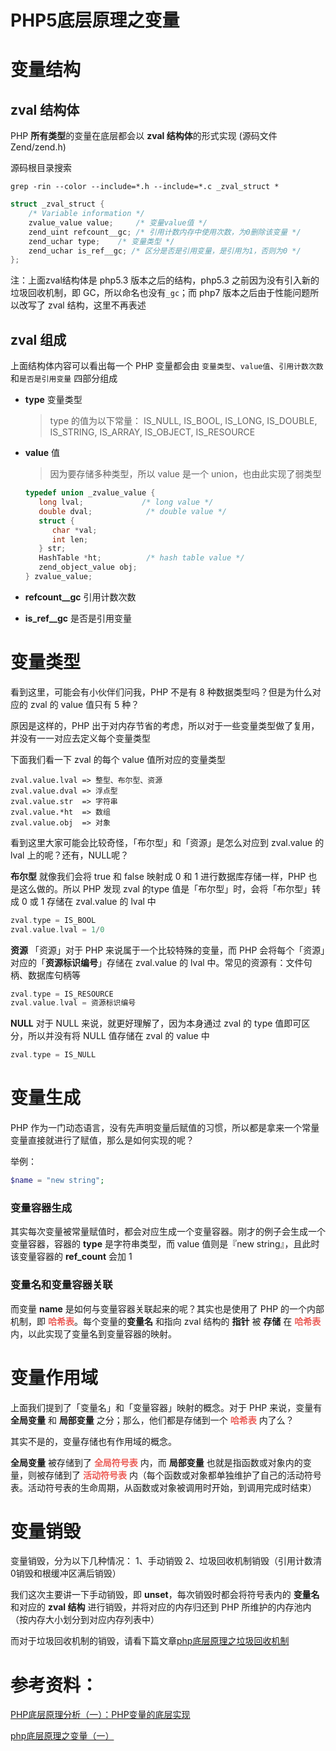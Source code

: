 

# PHP5底层原理之变量

# 变量结构

## zval 结构体

PHP **所有类型**的变量在底层都会以 **zval 结构体**的形式实现 (源码文件Zend/zend.h)

源码根目录搜索

`grep -rin --color --include=*.h --include=*.c _zval_struct *`

```c
struct _zval_struct {
	/* Variable information */
	zvalue_value value;		/* 变量value值 */
	zend_uint refcount__gc; /* 引用计数内存中使用次数，为0删除该变量 */
	zend_uchar type;	/* 变量类型 */
	zend_uchar is_ref__gc; /* 区分是否是引用变量，是引用为1，否则为0 */
};
```

注：上面zval结构体是 php5.3 版本之后的结构，php5.3 之前因为没有引入新的垃圾回收机制，即 GC，所以命名也没有`_gc`；而 php7 版本之后由于性能问题所以改写了 zval 结构，这里不再表述

## zval 组成

上面结构体内容可以看出每一个 PHP 变量都会由 `变量类型`、`value值`、`引用计数次数`和`是否是引用变量` 四部分组成

- **type** 变量类型

    >type 的值为以下常量：
    >IS_NULL, IS_BOOL, IS_LONG, IS_DOUBLE, IS_STRING, IS_ARRAY, IS_OBJECT, IS_RESOURCE 

- **value** 值

    > 因为要存储多种类型，所以 value 是一个 union，也由此实现了弱类型

    ```c
    typedef union _zvalue_value {
       long lval;             /* long value */
       double dval;            /* double value */
       struct {
          char *val;
          int len;
       } str;
       HashTable *ht;          /* hash table value */
       zend_object_value obj;
    } zvalue_value;
    ```

- **refcount__gc**  引用计数次数
- **is_ref__gc** 是否是引用变量



# 变量类型

看到这里，可能会有小伙伴们问我，PHP 不是有 8 种数据类型吗？但是为什么对应的 zval 的 value 值只有 5 种？

原因是这样的，PHP 出于对内存节省的考虑，所以对于一些变量类型做了复用，并没有一一对应去定义每个变量类型

下面我们看一下 zval 的每个 value 值所对应的变量类型

```
zval.value.lval => 整型、布尔型、资源
zval.value.dval => 浮点型
zval.value.str  => 字符串
zval.value.*ht  => 数组
zval.value.obj  => 对象
```

看到这里大家可能会比较奇怪，「布尔型」和「资源」是怎么对应到 zval.value 的 lval 上的呢？还有，NULL呢？

**布尔型**
就像我们会将 true 和 false 映射成 0 和 1 进行数据库存储一样，PHP 也是这么做的。所以 PHP 发现 zval 的type 值是「布尔型」时，会将「布尔型」转成 0 或 1 存储在 zval.value 的 lval 中

```c
zval.type = IS_BOOL
zval.value.lval = 1/0
```

**资源**
「资源」对于 PHP 来说属于一个比较特殊的变量，而 PHP 会将每个「资源」对应的「**资源标识编号**」存储在 zval.value 的 lval 中。常见的资源有：文件句柄、数据库句柄等

```c
zval.type = IS_RESOURCE
zval.value.lval = 资源标识编号
```

**NULL**
对于 NULL 来说，就更好理解了，因为本身通过 zval 的 type 值即可区分，所以并没有将 NULL 值存储在 zval 的 value 中

```c
zval.type = IS_NULL  
```



# 变量生成

PHP 作为一门动态语言，没有先声明变量后赋值的习惯，所以都是拿来一个常量变量直接就进行了赋值，那么是如何实现的呢？

举例：

```php
$name = "new string";
```

### 变量容器生成

其实每次变量被常量赋值时，都会对应生成一个变量容器。刚才的例子会生成一个变量容器，容器的 **type** 是字符串类型，而 value 值则是『new string』，且此时该变量容器的 **ref_count** 会加 1

### 变量名和变量容器关联

而变量 **name** 是如何与变量容器关联起来的呢？其实也是使用了 PHP 的一个内部机制，即 <span style="color:#EC5D57;font-weight:bold;">哈希表</span>。每个变量的**变量名** 和指向 zval 结构的 **指针** 被 **存储** 在 <span style="color:#EC5D57;font-weight:bold;">哈希表</span> 内，以此实现了变量名到变量容器的映射。

# 变量作用域

上面我们提到了「变量名」和「变量容器」映射的概念。对于 PHP 来说，变量有 **全局变量** 和 **局部变量** 之分；那么，他们都是存储到一个 <span style="color:#EC5D57;font-weight:bold;">哈希表</span> 内了么？

其实不是的，变量存储也有作用域的概念。

**全局变量** 被存储到了 <span style="color:#EC5D57;font-weight:bold;">全局符号表</span> 内，而 **局部变量** 也就是指函数或对象内的变量，则被存储到了 <span style="color:#EC5D57;font-weight:bold;">活动符号表</span> 内（每个函数或对象都单独维护了自己的活动符号表。活动符号表的生命周期，从函数或对象被调用时开始，到调用完成时结束）

# 变量销毁

变量销毁，分为以下几种情况：
 1、手动销毁
 2、垃圾回收机制销毁（引用计数清0销毁和根缓冲区满后销毁）

我们这次主要讲一下手动销毁，即 **unset**，每次销毁时都会将符号表内的 **变量名** 和对应的 **zval 结构** 进行销毁，并将对应的内存归还到 PHP 所维护的内存池内（按内存大小划分到对应内存列表中）


而对于垃圾回收机制的销毁，请看下篇文章[php底层原理之垃圾回收机制](https://juejin.im/post/5c7b785af265da2d8c7de5f1)

# 参考资料：

[PHP底层原理分析（一）：PHP变量的底层实现](http://blog.yzmcms.com/html/php/173.html)

[php底层原理之变量（一）](https://juejin.im/post/5c8e24c2e51d4536485a1070)